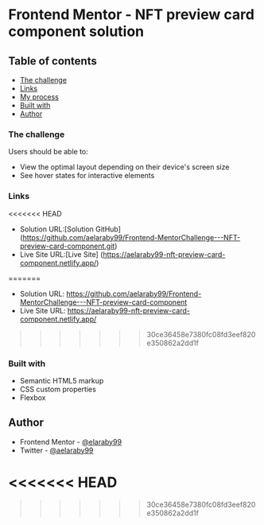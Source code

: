 # Frontend Mentor - NFT preview card component solution
## Table of contents

- [The challenge](#the-challenge)
- [Links](#links)
- [My process](#my-process)
- [Built with](#built-with)
- [Author](#author)




### The challenge

Users should be able to:

- View the optimal layout depending on their device's screen size
- See hover states for interactive elements

### Links

<<<<<<< HEAD
- Solution URL:[Solution GitHub] (https://github.com/aelaraby99/Frontend-MentorChallenge---NFT-preview-card-component.git)
- Live Site URL:[Live Site] (https://aelaraby99-nft-preview-card-component.netlify.app/)

=======
- Solution URL: https://github.com/aelaraby99/Frontend-MentorChallenge---NFT-preview-card-component
- Live Site URL: https://aelaraby99-nft-preview-card-component.netlify.app/
>>>>>>> 30ce36458e7380fc08fd3eef820e350862a2dd1f
### Built with

- Semantic HTML5 markup
- CSS custom properties
- Flexbox

## Author

- Frontend Mentor - [@elaraby99](https://www.frontendmentor.io/profile/aelaraby99)
- Twitter - [@aelaraby99](https://www.twitter.com/aelaraby99)

<<<<<<< HEAD
=======

>>>>>>> 30ce36458e7380fc08fd3eef820e350862a2dd1f
